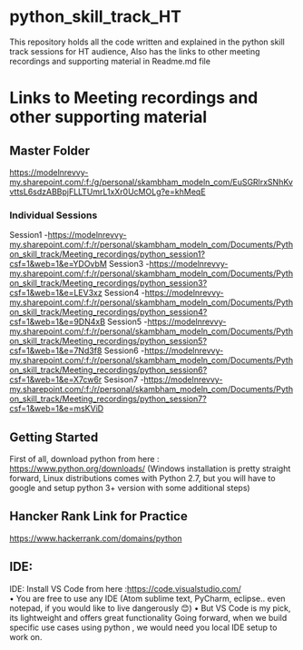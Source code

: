 # python_skill_track_HT
This repository holds all the code written and explained in the python skill track sessions for HT audience, Also has the links to other meeting recordings and supporting material in Readme.md file


# Links to Meeting recordings and other supporting material 

## Master Folder
https://modelnrevvy-my.sharepoint.com/:f:/g/personal/skambham_modeln_com/EuSGRlrxSNhKvvttsL6sdzABBpjFLLTUmrL1xXr0UcMOLg?e=khMeqE

### Individual Sessions
Session1 -https://modelnrevvy-my.sharepoint.com/:f:/r/personal/skambham_modeln_com/Documents/Python_skill_track/Meeting_recordings/python_session1?csf=1&web=1&e=YDOvbM
Session3 -https://modelnrevvy-my.sharepoint.com/:f:/r/personal/skambham_modeln_com/Documents/Python_skill_track/Meeting_recordings/python_session3?csf=1&web=1&e=LEV3xz
Session4 -https://modelnrevvy-my.sharepoint.com/:f:/r/personal/skambham_modeln_com/Documents/Python_skill_track/Meeting_recordings/python_session4?csf=1&web=1&e=9DN4xB
Session5 -https://modelnrevvy-my.sharepoint.com/:f:/r/personal/skambham_modeln_com/Documents/Python_skill_track/Meeting_recordings/python_session5?csf=1&web=1&e=7Nd3f8
Session6 -https://modelnrevvy-my.sharepoint.com/:f:/r/personal/skambham_modeln_com/Documents/Python_skill_track/Meeting_recordings/python_session6?csf=1&web=1&e=X7cw6r
Sesison7 -https://modelnrevvy-my.sharepoint.com/:f:/r/personal/skambham_modeln_com/Documents/Python_skill_track/Meeting_recordings/python_session7?csf=1&web=1&e=msKViD
## Getting Started
First of all, download python from here : https://www.python.org/downloads/ (Windows installation is pretty straight forward, Linux distributions comes with Python 2.7, but you will have to google and setup python 3+ version with some additional steps)

## Hancker Rank Link for Practice
https://www.hackerrank.com/domains/python

## IDE:
IDE:
Install VS Code from here :https://code.visualstudio.com/  
•	You are free to use any IDE (Atom sublime text, PyCharm, eclipse.. even notepad, if you would like to live dangerously 😊)
•	But VS Code is my pick, its lightweight and offers great functionality
Going forward, when we build specific use cases using python , we would need you local IDE setup to work on.

